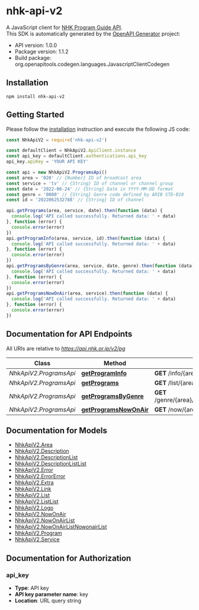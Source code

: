 # nhk-api-v2

A JavaScript client for [NHK Program Guide API](https://api-portal.nhk.or.jp/).  
This SDK is automatically generated by the [OpenAPI Generator](https://openapi-generator.tech) project:

- API version: 1.0.0
- Package version: 1.1.2
- Build package: org.openapitools.codegen.languages.JavascriptClientCodegen

## Installation

```shell
npm install nhk-api-v2
```

## Getting Started

Please follow the [installation](#installation) instruction and execute the following JS code:

```javascript
const NhkApiV2 = require('nhk-api-v2')

const defaultClient = NhkApiV2.ApiClient.instance
const api_key = defaultClient.authentications.api_key
api_key.apiKey = 'YOUR API KEY'

const api = new NhkApiV2.ProgramsApi()
const area = '020' // {Number} ID of broadcast area
const service = 'tv' // {String} ID of channel or channel group
const date = '2022-06-24' // {String} Date in YYYY-MM-DD format
const genre = '0000' // {String} Genre code defined by ARIB STD-B10
const id = '2022062532788' // {String} ID of channel

api.getPrograms(area, service, date).then(function (data) {
  console.log('API called successfully. Returned data: ' + data)
}, function (error) {
  console.error(error)
})
api.getProgramInfo(area, service, id).then(function (data) {
  console.log('API called successfully. Returned data: ' + data)
}, function (error) {
  console.error(error)
})
api.getProgramsByGenre(area, service, date, genre).then(function (data) {
  console.log('API called successfully. Returned data: ' + data)
}, function (error) {
  console.error(error)
})
api.getProgramsNowOnAir(area, service).then(function (data) {
  console.log('API called successfully. Returned data: ' + data)
}, function (error) {
  console.error(error)
})

```

## Documentation for API Endpoints

All URIs are relative to *https://api.nhk.or.jp/v2/pg*

Class | Method | HTTP request | Description
------------ | ------------- | ------------- | -------------
*NhkApiV2.ProgramsApi* | [**getProgramInfo**](docs/ProgramsApi.md#getProgramInfo) | **GET** /info/{area}/{service}/{id}.json | 
*NhkApiV2.ProgramsApi* | [**getPrograms**](docs/ProgramsApi.md#getPrograms) | **GET** /list/{area}/{service}/{date}.json | 
*NhkApiV2.ProgramsApi* | [**getProgramsByGenre**](docs/ProgramsApi.md#getProgramsByGenre) | **GET** /genre/{area}/{service}/{genre}/{date}.json | 
*NhkApiV2.ProgramsApi* | [**getProgramsNowOnAir**](docs/ProgramsApi.md#getProgramsNowOnAir) | **GET** /now/{area}/{service}.json | 


## Documentation for Models

 - [NhkApiV2.Area](docs/Area.md)
 - [NhkApiV2.Description](docs/Description.md)
 - [NhkApiV2.DescriptionList](docs/DescriptionList.md)
 - [NhkApiV2.DescriptionListList](docs/DescriptionListList.md)
 - [NhkApiV2.Error](docs/Error.md)
 - [NhkApiV2.ErrorError](docs/ErrorError.md)
 - [NhkApiV2.Extra](docs/Extra.md)
 - [NhkApiV2.Link](docs/Link.md)
 - [NhkApiV2.List](docs/List.md)
 - [NhkApiV2.ListList](docs/ListList.md)
 - [NhkApiV2.Logo](docs/Logo.md)
 - [NhkApiV2.NowOnAir](docs/NowOnAir.md)
 - [NhkApiV2.NowOnAirList](docs/NowOnAirList.md)
 - [NhkApiV2.NowOnAirListNowonairList](docs/NowOnAirListNowonairList.md)
 - [NhkApiV2.Program](docs/Program.md)
 - [NhkApiV2.Service](docs/Service.md)


## Documentation for Authorization



### api_key


- **Type**: API key
- **API key parameter name**: key
- **Location**: URL query string

